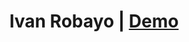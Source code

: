 <h1 align=center>Ivan Robayo | <a href="https://www.kth.se/profile/ivanrm" rel="nofollow">Demo</a></h1>
